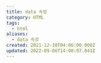 ```yaml
---
title: data 속성
category: HTML
tags:
  - html
aliases:
  - data 속성
created: 2021-12-30T04:06:00.000Z
updated: 2022-09-06T14:00:07.043Z
---
```

